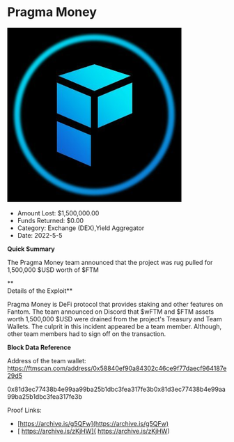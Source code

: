 # Pragma Money
![Pragma Money](/rektimages/Pragma-Money.png)
- Amount Lost: $1,500,000.00
- Funds Returned: $0.00
- Category: Exchange (DEX),Yield Aggregator
- Date: 2022-5-5

**Quick Summary**

The Pragma Money team announced that the project was rug pulled for 1,500,000 $USD worth of $FTM

 **  
Details of the Exploit**

Pragma Money is DeFi protocol that provides staking and other features on Fantom. The team announced on Discord that $wFTM and $FTM assets worth 1,500,000 $USD were drained from the project's Treasury and Team Wallets. The culprit in this incident appeared be a team member. Although, other team members had to sign off on the transaction.

  


 **Block Data Reference**

Address of the team wallet: https://ftmscan.com/address/0x58840ef90a84302c46ce9f77daecf964187e29d5

  


0x81d3ec77438b4e99aa99ba25b1dbc3fea317fe3b0x81d3ec77438b4e99aa99ba25b1dbc3fea317fe3b


Proof Links:
- [https://archive.is/g5QFw](https://archive.is/g5QFw)
- [ https://archive.is/zKjHW]( https://archive.is/zKjHW)


